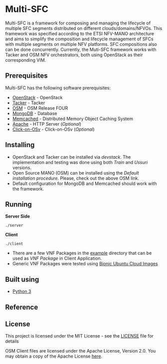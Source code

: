 # Multi-SFC

Multi-SFC is a framework for composing and managing the lifecycle of multiple SFC segments distributed on different clouds/domains/NFVOs. This framework was specified according to the ETSI NFV-MANO architecture and aims to simplify the composition and lifecycle management of SFCs with multiple segments on multiple NFV platforms. SFC compositions also can be done concurrently. Currently, the Muti-SFC framework works with Tacker and OSM NFV orchestrators, both using OpenStack as their corresponding VIM.

## Prerequisites

Multi-SFC has the following software prerequisites:

* [OpenStack](https://www.openstack.org/) - OpenStack
* [Tacker](https://wiki.openstack.org/wiki/Tacker) - Tacker
* [OSM](https://osm.etsi.org/wikipub/index.php/OSM_Release_FOUR) - OSM Release FOUR
* [MongoDB](https://www.mongodb.com/) - Database
* [Memcached](https://memcached.org/) - Distributed Memory Object Caching System
* [Apache](https://httpd.apache.org/) - HTTP Server (*Optional*)
* [Click-on-OSv](https://github.com/lmarcuzzo/click-on-osv) - Click-on-OSv (*Optional*)

## Installing

* OpenStack and Tacker can be installed via *devstack*. The implementation and testing was done using both *Train* and *Ussuri* versions.
* Open Source MANO (OSM) can be installed using the *Default installation procedure*. Please, check out the above OSM link.
* Default configuration for MongoDB and Memcached should work with the framework.

## Running

**Server Side**

```./server```

**Client**

```./client```

* There are a few VNF Packages in the [example](example) directory that can be used as *VNF Package* in Client Application.
* Generic VNF Packages were tested using [Bionic Ubuntu Cloud Images](https://cloud-images.ubuntu.com/bionic/)

## Built using

* [Python 3](https://www.python.org/)

## Reference


## License

This project is licensed under the MIT License - see the [LICENSE](LICENSE) file for details

OSM Client files are licensed under the Apache License, Version 2.0. You may obtain a copy of the Apache License [here](http://www.apache.org/licenses/LICENSE-2.0).

